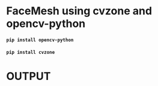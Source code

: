 # FaceMesh using cvzone and opencv-python
#### `pip install opencv-python`
#### `pip install cvzone`

# OUTPUT 



